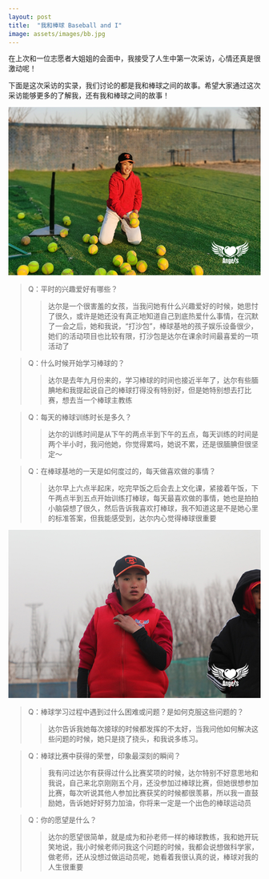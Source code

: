 ```yaml
---
layout: post
title:  "我和棒球 Baseball and I"
image: assets/images/bb.jpg
---
```

在上次和一位志愿者大姐姐的会面中，我接受了人生中第一次采访，心情还真是很激动呢！

下面是这次采访的实录，我们讨论的都是我和棒球之间的故事。希望大家通过这次采访能够更多的了解我，还有我和棒球之间的故事！

![2.jpg](../assets/images/2.jpg)

> Q：平时的兴趣爱好有哪些？
>> 达尔是一个很害羞的女孩，当我问她有什么兴趣爱好的时候，她思忖了很久，或许是她还没有真正地知道自己到底热爱什么事情，在沉默了一会之后，她和我说，“打沙包”，棒球基地的孩子娱乐设备很少，她们的活动项目也比较有限，打沙包是达尔在课余时间最喜爱的一项活动了

> Q：什么时候开始学习棒球的？
>> 达尔是去年九月份来的，学习棒球的时间也接近半年了，达尔有些腼腆地和我提起说自己的棒球打得没有特别好，但是她特别想去打比赛，想去当一个棒球主教练

> Q：每天的棒球训练时长是多久？
>> 达尔的训练时间是从下午的两点半到下午的五点，每天训练的时间是两个半小时，我问他她，你觉得累吗，她说不累，还是很腼腆但很坚定～

> Q：在棒球基地的一天是如何度过的，每天做喜欢做的事情？
>> 达尔早上六点半起床，吃完早饭之后会去上文化课，紧接着午饭，下午两点半到五点开始训练打棒球，每天最喜欢做的事情，她也是拍拍小脑袋想了很久，然后告诉我喜欢打棒球，我不知道这是不是她心里的标准答案，但我能感受到，达尔内心觉得棒球很重要

![1.JPG](../assets/images/1.JPG)

> Q：棒球学习过程中遇到过什么困难或问题？是如何克服这些问题的？
>> 达尔告诉我她每次接球的时候都发挥的不太好，​当我问他如何解决这些问题的时候，她只是挠了挠头，和我说多练习。

> Q：棒球比赛中获得的荣誉，印象最深刻的瞬间？
>> 我有问过达尔有获得过什么比赛奖项的时候，达尔特别不好意思地和我说，自己来北京刚刚五个月，还没参加过棒球比赛，但她很想参加比赛，每次听说其他人参加比赛获奖的时候都很羡慕，所以我一直鼓励她，告诉她好好努力加油，你将来一定是一个出色的棒球运动员
 
> Q：你的愿望是什么？
>> 达尔的愿望很简单，就是成为和孙老师一样的棒球教练，我和她开玩笑地说，我小时候老师问我这个问题的时候，我都会说想做科学家，做老师，还从没想过做运动员呢，她看着我很认真的说，棒球对我的人生很重要
